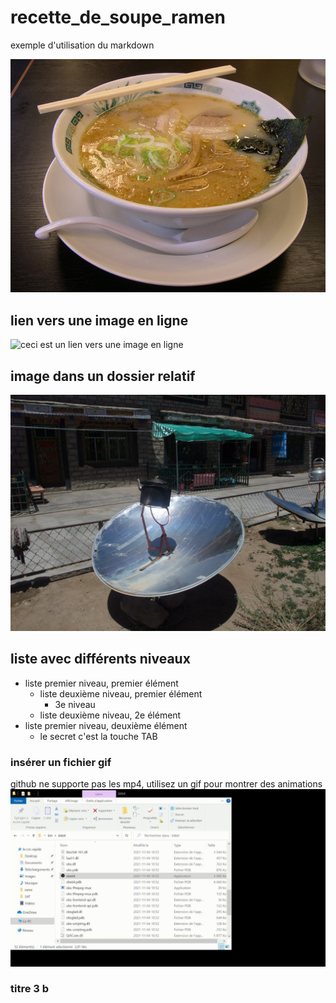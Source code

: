 # recette_de_soupe_ramen
exemple d'utilisation du markdown

![succulent ramen](ramen_.jfif)

## lien vers une image en ligne

![ceci est un lien vers une image en ligne](https://live.staticflickr.com/3635/3630858688_bdac8949d2_b.jpg)


## image dans un dossier relatif

![bouilloire solaire](media/bouilloire_solaire.jpg)

## liste avec différents niveaux

* liste premier niveau, premier élément
  * liste deuxième niveau, premier élément
    * 3e niveau
  * liste deuxième niveau, 2e élément
* liste premier niveau, deuxième élément
  * le secret c'est la touche TAB 

### insérer un fichier gif

github ne supporte pas les mp4, utilisez un gif pour montrer des animations
![test.gif](media/tests.gif)

### titre 3 b


